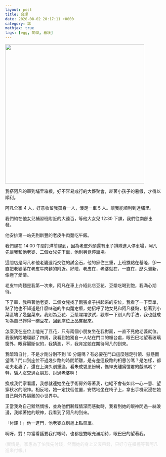 ```yaml
---
layout: post
title: 合理
date: 2020-08-02 20:17:11 +0000
category: 誌
mathjax: true
tags: [egg, 同學, 看護]
---
```

 
<img src="https://doltegg.github.io/blog/assets/images/2020/puli1.jpg" style="width:450px;"/>

我搭阿凡的車到埔里箱根，好不容易成行的大夥聚會，趁著小孩子的暑假，才得以順利。

<!--more-->

阿凡全家 4 人，好意收留我孤身一人，湊足一車 5 人。讓我能順利到達埔里。

我們約在他女兒補習班附近的大遠百，等他大女兒 12:30 下課，我們往南部出發。

他安排第一站先到新豐的老皮牛肉麵吃午飯。

我們趕在 14:00 午間打烊前趕到，因為老皮外頭還有車子排隊進入停車場，阿凡先讓我和他老婆、二個女兒先下車，他則另覓停車場。

這間店是阿凡和他老婆遠距交往的試金石，他的家住三重，上班據點在基隆，卻一直把老婆落在老皮牛肉麵的附近。好險，老皮在，老婆就在，一直在，歷久彌新，像極了愛情。

老皮牛肉麵是我第一次來，阿凡在車上介紹此店豆花、豆漿吃喝到飽，我滿心期待。

下了車，我帶著他老婆、二個女兒找了兩張桌子拼起來的空位，我看了一下菜單，點了她也不知道是什麼味道的牛肉麵疙瘩，她招呼了她女兒和阿凡餐點，接著到小菜區端了幾盤菜來。我則為豆花、豆漿躍躍欲試，觀摩一下別人的手法，我也就成功為自己掙得一碗豆花，回到座位上品嘗起來。

怎麼我在座位上嗑光了豆花，只有兩個小朋友坐在我對面，一直不見他老婆就位。我很納悶地環顧了四周，我看到她獨自一人站在門口的櫃台處，眼巴巴地望著玻璃窗外，眼穿腸斷似的，我猜測，不，我肯定她在期待阿凡的到來。

我暗暗自忖，不是才剛分別不到 10 分鐘嗎？有必要在門口這麼翹足引領、懸懸而望嗎？門口到座位不過幾步路的時間距離，是有差這段路的相思苦嗎？是怎樣，都老夫老妻了，還在上演久别重逢，看朱成碧思紛紛，憔悴支離爲憶君的戲碼嗎？幹，騙人沒交過女朋友、討過老婆啊！

換成我們家看護，我想就連她坐在手術房外等著我，也絕不會有如此一心一意、望穿秋水的眼神。相反地，她一定找個位置，安然地坐在椅子上，拿出手機沉浸在她自己與外界隔離的小世界中。

正當我為自己黯然惆悵，並為他們鶼鰈情深而感動時，我看到她的眼神閃過一絲浪漫，我順著她的眼神，我看到了阿凡的到來。

「付錢！」他一進門，他老婆立刻遞上點菜單。 

啊呀，對！每當看護要我付帳時，也都是雙眼充滿期待，眼巴巴的望著我。


<div style="color:#ddd;">(實情是，家惠為了怕我先付錢，然而她的身上又沒帶錢，只好守在櫃檯等著阿凡進來付帳。)</div>
